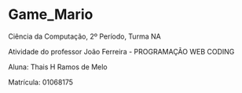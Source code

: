 # Game_Mario
Ciência da Computação, 2º Período, Turma NA

Atividade do professor João Ferreira - PROGRAMAÇÃO WEB CODING

Aluna: Thais H Ramos de Melo

Matrícula: 01068175


